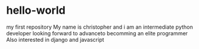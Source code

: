 # hello-world
my first repository
My name is christopher and i am an intermediate python developer looking forward to advanceto becomming an elite programmer
Also interested in django and javascript
